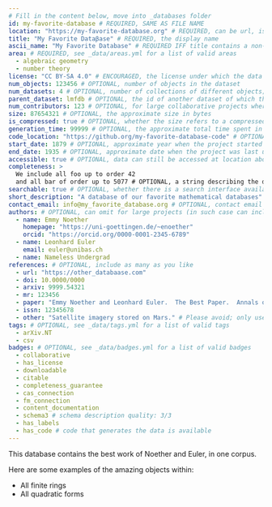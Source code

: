 ```yaml
---
# Fill in the content below, move into _databases folder
id: my-favorite-database # REQUIRED, SAME AS FILE NAME
location: "https://my-favorite-database.org" # REQUIRED, can be url, issn, etc
title: "My Favorite Dataβase" # REQUIRED, the display name
ascii_name: "My Favorite Database" # REQUIRED IFF title contains a non-standard character
area: # REQUIRED, see _data/areas.yml for a list of valid areas
  - algebraic geometry
  - number theory
license: "CC BY-SA 4.0" # ENCOURAGED, the license under which the data may be used
num_objects: 123456 # OPTIONAL, number of objects in the dataset
num_datasets: 4 # OPTIONAL, number of collections of different objects; omit if equal to 1
parent_dataset: lmfdb # OPTIONAL, the id of another dataset of which this is a part
num_contributors: 123 # OPTIONAL, for large collaborative projects where authors aren't listed
size: 87654321 # OPTIONAL, the approximate size in bytes
is_compressed: true # OPTIONAL, whether the size refers to a compressed file
generation_time: 99999 # OPTIONAL, the approximate total time spent in generating the data in seconds on one CPU
code_location: "https://github.org/my-favorite-database-code" # OPTIONAL, location of the code used to generate the data
start_date: 1879 # OPTIONAL, approximate year when the project started
end_date: 1935 # OPTIONAL, approximate date when the project was last updated (omit if the project seems to be ongoing)
accessible: true # OPTIONAL, data can still be accessed at location above (defaults to true)
completeness: >
  We include all foo up to order 42
  and all bar of order up to 5077 # OPTIONAL, a string describing the data's completeness, encouraged if it has the completeness_guarantee badge
searchable: true # OPTIONAL, whether there is a search interface available at the location provided above
short_description: "A database of our favorite mathematical databases" # OPTIONAL, at most one sentence, delimit with quotation marks
contact_email: info@my_favorite_database.org # OPTIONAL, contact email for the database
authors: # OPTIONAL, can omit for large projects (in such case can include a single "author" with a collaboration email/webpage)
  - name: Emmy Noether
    homepage: "https://uni-goettingen.de/~enoether"
    orcid: "https://orcid.org/0000-0001-2345-6789"
  - name: Leonhard Euler
    email: euler@unibas.ch
  - name: Nameless Undergrad
references: # OPTIONAL, include as many as you like
  - url: "https://other_databaase.com"
  - doi: 10.0000/0000
  - arxiv: 9999.54321
  - mr: 123456
  - paper: "Emmy Noether and Leonhard Euler.  The Best Paper.  Annals of Math 1 (1879) no 2. pp 1-16."
  - issn: 12345678
  - other: "Satellite imagery stored on Mars." # Please avoid; only use if none of the above are appropriate
tags: # OPTIONAL, see _data/tags.yml for a list of valid tags
  - arXiv.NT
  - csv
badges: # OPTIONAL, see _data/badges.yml for a list of valid badges
  - collaborative
  - has_license
  - downloadable
  - citable
  - completeness_guarantee
  - cas_connection
  - fm_connection
  - content_documentation
  - schema3 # schema description quality: 3/3
  - has_labels
  - has_code # code that generates the data is available
---
```


This database contains the best work of Noether and Euler, in one corpus.

Here are some examples of the amazing objects within:

- All finite rings
- All quadratic forms
